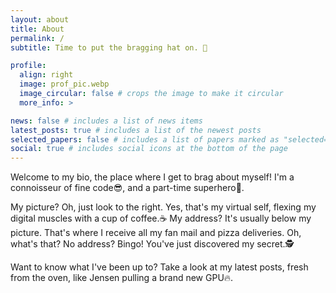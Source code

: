 ```yaml
---
layout: about
title: About
permalink: /
subtitle: Time to put the bragging hat on. 🎩

profile:
  align: right
  image: prof_pic.webp
  image_circular: false # crops the image to make it circular
  more_info: >

news: false # includes a list of news items
latest_posts: true # includes a list of the newest posts
selected_papers: false # includes a list of papers marked as "selected={true}"
social: true # includes social icons at the bottom of the page
---
```


Welcome to my bio, the place where I get to brag about myself! I'm a connoisseur of fine code😎, and a part-time superhero🦸.

My picture? Oh, just look to the right. Yes, that's my virtual self, flexing my digital muscles with a cup of coffee.☕
My address? It's usually below my picture. That's where I receive all my fan mail and pizza deliveries. Oh, what's that? No address? Bingo! You've just discovered my secret.🕵️

Want to know what I've been up to? Take a look at my latest posts, fresh from the oven, like Jensen pulling a brand new GPU🔥.
